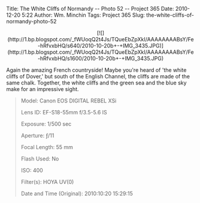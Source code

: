 Title: The White Cliffs of Normandy -- Photo 52 -- Project 365
Date: 2010-12-20 5:22
Author: Wm. Minchin
Tags: Project 365
Slug: the-white-cliffs-of-normandy-photo-52

<div class="separator" style="clear: both; text-align: center;">

<p>
[![](http://1.bp.blogspot.com/_fWUoqQ2t4Js/TQueEbZpXkI/AAAAAAAABsY/Fe-hRfvxbHQ/s640/2010-10-20b+-+IMG_3435.JPG)](http://1.bp.blogspot.com/_fWUoqQ2t4Js/TQueEbZpXkI/AAAAAAAABsY/Fe-hRfvxbHQ/s1600/2010-10-20b+-+IMG_3435.JPG)

</div>

Again the amazing French countryside! Maybe you're heard of 'the white
cliffs of Dover,' but south of the English Channel, the cliffs are made
of the same chalk. Together, the white cliffs and the green sea and the
blue sky make for an impressive sight.

> 
> <span style="color: #666666;">Model: </span>Canon EOS DIGITAL REBEL
> XSi
>
> <span style="color: #666666;">Lens ID: </span>EF-S18-55mm f/3.5-5.6
> IS
>
> <span style="color: #666666;">Exposure: </span>1/500 sec
>
> <span style="color: #666666;">Aperture: </span>ƒ/11
>
> <span style="color: #666666;">Focal Length: </span>55 mm
>
> <span style="color: #666666;">Flash Used: </span>No
>
> <span style="color: #666666;">ISO: </span>400
>
> <span style="color: #666666;">Filter(s): </span>HOYA UV(0)
>
> <span style="color: #666666;">Date and Time
> (Original): </span>2010:10:20 15:29:15
>
> <p>

